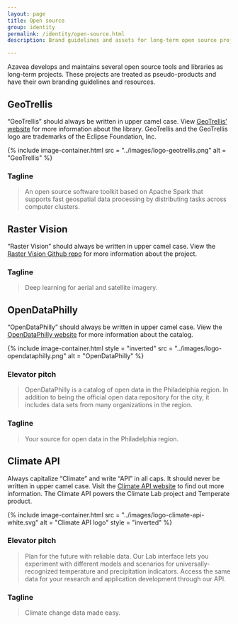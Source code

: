 ```yaml
---
layout: page
title: Open source
group: identity
permalink: /identity/open-source.html
description: Brand guidelines and assets for long-term open source projects.

---
```

Azavea develops and maintains several open source tools and libraries as long-term projects. These projects are treated as pseudo-products and have their own branding guidelines and resources.


## GeoTrellis
“GeoTrellis” should always be written in upper camel case. View [GeoTrellis’ website](https://geotrellis.io/) for more information about the library. GeoTrellis and the GeoTrellis logo are trademarks of the Eclipse Foundation, Inc.

{% include image-container.html
  src =  "../images/logo-geotrellis.png"
  alt =  "GeoTrellis"
%}

### Tagline
> An open source software toolkit based on Apache Spark that supports fast geospatial data processing by distributing tasks across computer clusters.


## Raster Vision
“Raster Vision” should always be written in upper camel case. View the [Raster Vision Github repo](https://github.com/azavea/raster-vision) for more information about the project.

### Tagline
> Deep learning for aerial and satellite imagery.

## OpenDataPhilly
“OpenDataPhilly” should always be written in upper camel case. View the [OpenDataPhilly website](https://www.opendataphilly.org/) for more information about the catalog.

{% include image-container.html
  style = "inverted"
  src =  "../images/logo-opendataphilly.png"
  alt =  "OpenDataPhilly"
%}

### Elevator pitch
> OpenDataPhilly is a catalog of open data in the Philadelphia region. In addition to being the official open data repository for the city, it includes data sets from many organizations in the region.

### Tagline
> Your source for open data in the Philadelphia region.

## Climate API
Always capitalize “Climate” and write “API” in all caps. It should never be written in upper camel case. Visit the [Climate API website](https://climate.azavea.com/) to find out more information. The Climate API powers the Climate Lab project and Temperate product.

{% include image-container.html
  src =  "../images/logo-climate-api-white.svg"
  alt =  "Climate API logo"
  style = "inverted"
%}

### Elevator pitch
> Plan for the future with reliable data. Our Lab interface lets you experiment with different models and scenarios for universally-recognized temperature and precipitation indicators. Access the same data for your research and application development through our API.

### Tagline
> Climate change data made easy.
